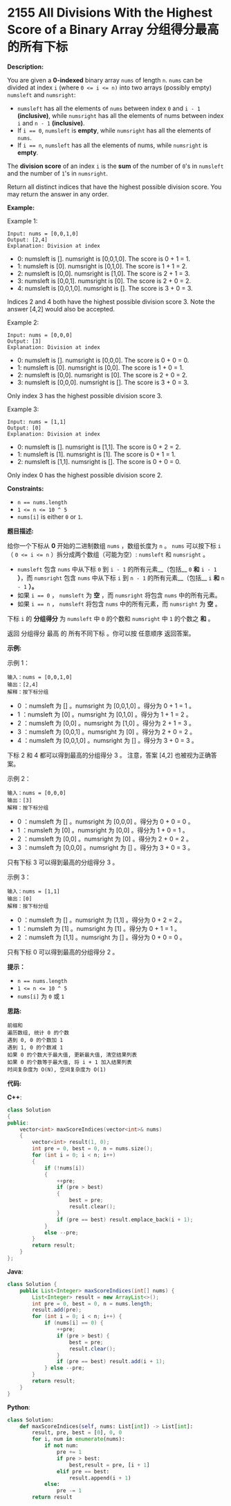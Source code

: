 # 2155 All Divisions With the Highest Score of a Binary Array 分组得分最高的所有下标

__Description:__

You are given a __0-indexed__ binary array `nums` of length `n`. `nums` can be divided at index `i` (where `0 <= i <= n)` into two arrays (possibly empty) `numsleft` and `numsright`:

- `numsleft` has all the elements of `nums` between index `0` and `i - 1` __(inclusive)__, while `numsright` has all the elements of nums between index `i` and `n - 1` __(inclusive)__.
- If `i == 0`, `numsleft` is __empty__, while `numsright` has all the elements of `nums`.
- If `i == n`, `numsleft` has all the elements of nums, while `numsright` is __empty__.

The __division score__ of an index `i` is the __sum__ of the number of `0`'s in `numsleft` and the number of `1`'s in `numsright`.

Return all distinct indices that have the highest possible division score. You may return the answer in any order.

__Example:__

Example 1:

```text
Input: nums = [0,0,1,0]
Output: [2,4]
Explanation: Division at index
```

- 0: numsleft is []. numsright is [0,0,1,0]. The score is 0 + 1 = 1.
- 1: numsleft is [0]. numsright is [0,1,0]. The score is 1 + 1 = 2.
- 2: numsleft is [0,0]. numsright is [1,0]. The score is 2 + 1 = 3.
- 3: numsleft is [0,0,1]. numsright is [0]. The score is 2 + 0 = 2.
- 4: numsleft is [0,0,1,0]. numsright is []. The score is 3 + 0 = 3.

Indices 2 and 4 both have the highest possible division score 3.
Note the answer [4,2] would also be accepted.

Example 2:

```text
Input: nums = [0,0,0]
Output: [3]
Explanation: Division at index
```

- 0: numsleft is []. numsright is [0,0,0]. The score is 0 + 0 = 0.
- 1: numsleft is [0]. numsright is [0,0]. The score is 1 + 0 = 1.
- 2: numsleft is [0,0]. numsright is [0]. The score is 2 + 0 = 2.
- 3: numsleft is [0,0,0]. numsright is []. The score is 3 + 0 = 3.

Only index 3 has the highest possible division score 3.

Example 3:

```text
Input: nums = [1,1]
Output: [0]
Explanation: Division at index
```

- 0: numsleft is []. numsright is [1,1]. The score is 0 + 2 = 2.
- 1: numsleft is [1]. numsright is [1]. The score is 0 + 1 = 1.
- 2: numsleft is [1,1]. numsright is []. The score is 0 + 0 = 0.

Only index 0 has the highest possible division score 2.

__Constraints:__

- `n == nums.length`
- `1 <= n <= 10 ^ 5`
- `nums[i]` is either `0` or `1`.

__题目描述:__

给你一个下标从 __0__ 开始的二进制数组 `nums` ，数组长度为 `n` 。 `nums` 可以按下标 `i`（ `0 <= i <= n` ）拆分成两个数组（可能为空）: `numsleft` 和 `numsright` 。

- `numsleft` 包含 `nums` 中从下标 `0` 到 `i - 1` 的所有元素__（包括__ `0` __和__ `i - 1` __）__，而 `numsright` 包含 `nums` 中从下标 `i` 到 `n - 1` 的所有元素__（包括__ `i` __和__ `n - 1` __）。__
- 如果 `i == 0` ， `numsleft` 为 __空__ ，而 `numsright` 将包含 `nums` 中的所有元素。
- 如果 `i == n` ， `numsleft` 将包含 `nums` 中的所有元素，而 `numsright` 为 __空__ 。

下标 `i` 的 __分组得分__ 为 `numsleft` 中 `0` 的个数和 `numsright` 中 `1` 的个数之 __和__ 。

返回 分组得分 最高 的 所有不同下标 。你可以按 任意顺序 返回答案。

__示例:__

示例 1：

```text
输入：nums = [0,0,1,0]
输出：[2,4]
解释：按下标分组
```

- 0 ：numsleft 为 [] 。numsright 为 [0,0,1,0] 。得分为 0 + 1 = 1 。
- 1 ：numsleft 为 [0] 。numsright 为 [0,1,0] 。得分为 1 + 1 = 2 。
- 2 ：numsleft 为 [0,0] 。numsright 为 [1,0] 。得分为 2 + 1 = 3 。
- 3 ：numsleft 为 [0,0,1] 。numsright 为 [0] 。得分为 2 + 0 = 2 。
- 4 ：numsleft 为 [0,0,1,0] 。numsright 为 [] 。得分为 3 + 0 = 3 。

下标 2 和 4 都可以得到最高的分组得分 3 。
注意，答案 [4,2] 也被视为正确答案。

示例 2：

```text
输入：nums = [0,0,0]
输出：[3]
解释：按下标分组
```

- 0 ：numsleft 为 [] 。numsright 为 [0,0,0] 。得分为 0 + 0 = 0 。
- 1 ：numsleft 为 [0] 。numsright 为 [0,0] 。得分为 1 + 0 = 1 。
- 2 ：numsleft 为 [0,0] 。numsright 为 [0] 。得分为 2 + 0 = 2 。
- 3 ：numsleft 为 [0,0,0] 。numsright 为 [] 。得分为 3 + 0 = 3 。

只有下标 3 可以得到最高的分组得分 3 。

示例 3：

```text
输入：nums = [1,1]
输出：[0]
解释：按下标分组
```

- 0 ：numsleft 为 [] 。numsright 为 [1,1] 。得分为 0 + 2 = 2 。
- 1 ：numsleft 为 [1] 。numsright 为 [1] 。得分为 0 + 1 = 1 。
- 2 ：numsleft 为 [1,1] 。numsright 为 [] 。得分为 0 + 0 = 0 。

只有下标 0 可以得到最高的分组得分 2 。

__提示：__

- `n == nums.length`
- `1 <= n <= 10 ^ 5`
- `nums[i]` 为 `0` 或 `1`

__思路:__

```text
前缀和
遍历数组, 统计 0 的个数
遇到 0, 0 的个数加 1
遇到 1, 0 的个数减 1
如果 0 的个数大于最大值, 更新最大值, 清空结果列表
如果 0 的个数等于最大值, 将 i + 1 加入结果列表
时间复杂度为 O(N), 空间复杂度为 O(1)
```

__代码:__

__C++__:

```C++
class Solution 
{
public:
    vector<int> maxScoreIndices(vector<int>& nums) 
    {
        vector<int> result(1, 0);
        int pre = 0, best = 0, n = nums.size();
        for (int i = 0; i < n; i++)
        {
            if (!nums[i])
            {
                ++pre;
                if (pre > best) 
                {
                    best = pre;
                    result.clear();
                }
                if (pre == best) result.emplace_back(i + 1);
            }
            else --pre;
        }
        return result;
    }
};
```

__Java__:

```Java
class Solution {
    public List<Integer> maxScoreIndices(int[] nums) {
        List<Integer> result = new ArrayList<>();
        int pre = 0, best = 0, n = nums.length;
        result.add(pre);
        for (int i = 0; i < n; i++) {
            if (nums[i] == 0) {
                ++pre;
                if (pre > best) {
                    best = pre;
                    result.clear();
                }
                if (pre == best) result.add(i + 1);
            } else --pre;
        }
        return result;
    }
}
```

__Python__:

```Python
class Solution:
    def maxScoreIndices(self, nums: List[int]) -> List[int]:
        result, pre, best = [0], 0, 0
        for i, num in enumerate(nums):
            if not num:
                pre += 1
                if pre > best:
                    best,result = pre, [i + 1]
                elif pre == best:
                    result.append(i + 1)
            else:
                pre -= 1
        return result
```
